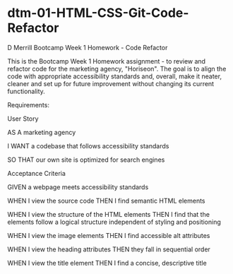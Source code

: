 # dtm-01-HTML-CSS-Git-Code-Refactor
D Merrill Bootcamp Week 1 Homework - Code Refactor

This is the Bootcamp Week 1 Homework assignment - to review and refactor code for the marketing agency, "Horiseon". The goal is to align the code with appropriate accessibility standards and, overall, make it neater, cleaner and set up for future improvement without changing its current functionality.

Requirements:

User Story

AS A marketing agency

I WANT a codebase that follows accessibility standards

SO THAT our own site is optimized for search engines

Acceptance Criteria

GIVEN a webpage meets accessibility standards

WHEN I view the source code
THEN I find semantic HTML elements

WHEN I view the structure of the HTML elements
THEN I find that the elements follow a logical structure independent of styling and positioning

WHEN I view the image elements
THEN I find accessible alt attributes

WHEN I view the heading attributes
THEN they fall in sequential order

WHEN I view the title element
THEN I find a concise, descriptive title
